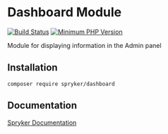# Dashboard Module
[![Build Status](https://travis-ci.org/spryker/dashboard.svg)](https://travis-ci.org/spryker/dashboard)
[![Minimum PHP Version](https://img.shields.io/badge/php-%3E%3D%207.2-8892BF.svg)](https://php.net/)

Module for displaying information in the Admin panel

## Installation

```
composer require spryker/dashboard
```

## Documentation

[Spryker Documentation](https://academy.spryker.com/developing_with_spryker/module_guide/modules.html)
